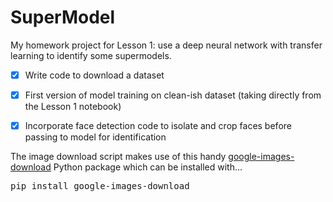 # SuperModel

My homework project for Lesson 1: use a deep neural network with transfer learning to identify some supermodels.

- [x] Write code to download a dataset
- [x] First version of model training on clean-ish dataset (taking directly from the Lesson 1 notebook)
- [x] Incorporate face detection code to isolate and crop faces before passing to model for identification


The image download script makes use of this handy [google-images-download](https://github.com/hardikvasa/google-images-download/) Python package which can be installed with...
<pre>pip install google-images-download</pre>

